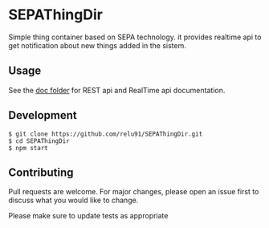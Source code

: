 # SEPAThingDir
Simple thing container based on SEPA technology. it provides realtime api to get notification about new things added in the sistem. 

## Usage 
See the [doc folder](doc/rest.md) for REST api and RealTime api documentation.

## Development
```
$ git clone https://github.com/relu91/SEPAThingDir.git
$ cd SEPAThingDir
$ npm start
```

## Contributing
Pull requests are welcome. For major changes, please open an issue first to discuss what you would like to change.

Please make sure to update tests as appropriate 


